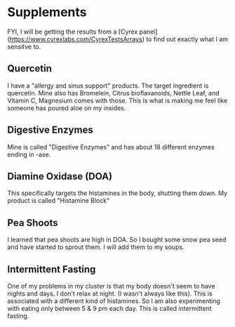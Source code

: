 # Supplements

FYI, I will be getting the results from a [Cyrex panel] (https://www.cyrexlabs.com/CyrexTestsArrays) to find out exactly what I am sensitve to. 

## Quercetin
I have a  "allergy and sinus support" products. The target ingredient is quercetin. Mine also has Bromelein, Citrus bioflavanoids, Nettle Leaf, and Vitamin C, Magnesium comes with those. This is what is making me feel like someone has poured aloe on my insides.

## Digestive Enzymes
Mine is called "Digestive Enzymes" and has about 18 different enzymes ending in -ase.

## Diamine Oxidase (DOA)
This specifically targets the histamines in the body, shutting them down. My product is called "Histamine Block"

## Pea Shoots
I learned that pea shoots are high in DOA. So I bought some snow pea seed and have started to sprout them. I will add them to my soups.

## Intermittent Fasting
One of my problems in my cluster is that my body doesn't seem to have nights and days. I don't relax at night. (I wasn't always like this). This is associated with a different kind of histamines. So I am also experimenting with eating only between 5 & 9 pm each day. This is called intermittent fasting. 


